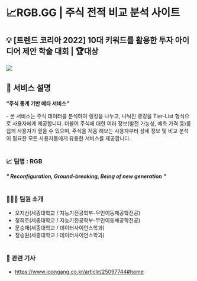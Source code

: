 # 📈RGB.GG | 주식 전적 비교 분석 사이트
## 💡 [트렌드 코리아 2022] 10대 키워드를 활용한 투자 아이디어 제안 학술 대회 | 🏆대상
<img src="https://capsule-render.vercel.app/api?type=waving&color=auto&height=200&weight=500&section=header&text=RGB.GG&fontSize=80" />

## 💭 서비스 설명
**“주식 통계 기반 메타 서비스”**

\- 본 서비스는 주식 데이터를 분석하여 랭킹을 나누고, 나눠진 랭킹을 Tier-List 형식으로 사용자에게 제공합니다. 더불어 주식에 대한 여러 정보(발전 가능성, 예측 가격 등)를 쉽게 사용자가 얻을 수 있으며, 주식을 처음 해보는 사용자부터 상세 정보 및 비교 분석이 필요한 모든 사용자들에게 유용한 서비스를 제공합니다.<br></br>
### 📈 팀명 : RGB
_**" Reconfiguration, Ground-breaking, Being of new generation "**_
<br></br>
### 👩🏻‍💻 팀원 소개
- 오지선(세종대학교 / 지능기전공학부-무인이동체공학전공)
- 정희호(세종대학교 / 지능기전공학부-무인이동체공학전공)
- 문승재(세종대학교 / 데이터사이언스학과)
- 정승원(세종대학교 / 데이터사이언스학과)
<br></br>
### 🔗 관련 기사
- https://www.joongang.co.kr/article/25097744#home
